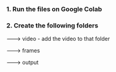 <h3> 1. Run the files on Google Colab </h3>
<h3> 2. Create the following folders  </h3>
<p>  --->   video - add the video to that folder</p>
<p>  --->   frames</p>
<p>  --->   output</p>
 
